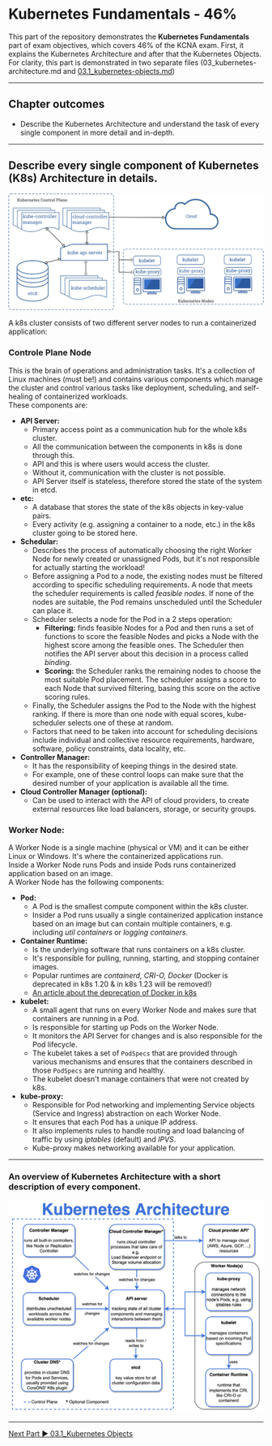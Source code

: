 # Kubernetes Fundamentals - 46%
This part of the repository demonstrates the **Kubernetes Fundamentals** part of exam objectives, which covers 46% of the KCNA exam. First, it explains the Kubernetes Architecture and after that the Kubernetes Objects.  
For clarity, this part is demonstrated in two separate files (03_kubernetes-architecture.md and [03.1_kubernetes-objects.md](./03.1_kubernetes-objects.md))

---

## Chapter outcomes
- Describe the Kubernetes Architecture and understand the task of every single component in more detail and in-depth.

---

## Describe every single component of Kubernetes (K8s) Architecture in details.
![Kubernetes Architecture](./00_images/k8s-architecture.png)

A k8s cluster consists of two different server nodes to run a containerized application:  

### **Controle Plane Node**  
This is the brain of operations and administration tasks. It's a collection of Linux machines (must be!) and contains various components which manage the cluster and control various tasks like deployment, scheduling, and self-healing of containerized workloads.  
These components are:
- **API Server:**
    - Primary access point as a communication hub for the whole k8s cluster.
	- All the communication between the components in k8s is done through this.
    - API and this is where users would access the cluster.
	- Without it, communication with the cluster is not possible.
    - API Server itself is stateless, therefore stored the state of the system in etcd.
- **etc:**
    - A database that stores the state of the k8s objects in key-value pairs.
    - Every activity (e.g. assigning a container to a node, etc.) in the k8s cluster going to be stored here.
- **Schedular:**
    - Describes the process of automatically choosing the right Worker Node for newly created or unassigned Pods, but it's not responsible for actually starting the workload!
    - Before assigning a Pod to a node, the existing nodes must be filtered according to specific scheduling requirements. A node that meets the scheduler requirements is called *feasible nodes*. If none of the nodes are suitable, the Pod remains unscheduled until the Scheduler can place it.
    - Scheduler selects a node for the Pod in a 2 steps operation:
        - **Filtering:** finds feasible Nodes for a Pod and then runs a set of functions to score the feasible Nodes and picks a Node with the highest score among the feasible ones. The Scheduler then notifies the API server about this decision in a process called *binding*.
        - **Scoring:** the Scheduler ranks the remaining nodes to choose the most suitable Pod placement. The scheduler assigns a score to each Node that survived filtering, basing this score on the active scoring rules.
    - Finally, the Scheduler assigns the Pod to the Node with the highest ranking. If there is more than one node with equal scores, kube-scheduler selects one of these at random.
    - Factors that need to be taken into account for scheduling decisions include individual and collective resource requirements, hardware, software, policy constraints, data locality, etc.
- **Controller Manager:**
    - It has the responsibility of keeping things in the desired state.
    - For example, one of these control loops can make sure that the desired number of your application is available all the time.
- **Cloud Controller Manager (optional):**
    - Can be used to interact with the API of cloud providers, to create external resources like load balancers, storage, or security groups.

### **Worker Node:**  
A Worker Node is a single machine (physical or VM) and it can be either Linux or Windows. It's where the containerized applications run.  
Inside a Worker Node runs Pods and inside Pods runs containerized application based on an image.  
A Worker Node has the following components:
- **Pod:**
    - A Pod is the smallest compute component within the k8s cluster.
    - Insider a Pod runs usually a single containerized application instance based on an image but can contain multiple containers, e.g. including *util containers* or *logging containers*.
- **Container Runtime:**
    - Is the underlying software that runs containers on a k8s cluster.
	- It's responsible for pulling, running, starting, and stopping container images.
    - Popular runtimes are *containerd, CRI-O, Docker* (Docker is deprecated in k8s 1.20 & in k8s 1.23 will be removed!)
    - [An article about the deprecation of Docker in k8s](https://kubernetes.io/blog/2020/12/02/dont-panic-kubernetes-and-docker/)
- **kubelet:**
    - A small agent that runs on every Worker Node and makes sure that containers are running in a Pod.
    - Is responsible for starting up Pods on the Worker Node.
    - It monitors the API Server for changes and is also responsible for the Pod lifecycle.
    - The kubelet takes a set of `PodSpecs` that are provided through various mechanisms and ensures that the containers described in those `PodSpecs` are running and healthy.
    - The kubelet doesn't manage containers that were not created by k8s.
- **kube-proxy:**
    - Responsible for Pod networking and implementing Service objects (Service and Ingress) abstraction on each Worker Node.
    - It ensures that each Pod has a unique IP address.
    - It also implements rules to handle routing and load balancing of traffic by using *iptables* (default) and *IPVS*.
    - Kube-proxy makes networking available for your application.

---

### An overview of Kubernetes Architecture with a short description of every component.

![k8s components short description](./00_images/k8s-architecture-components.png)

---

[Next Part ▶ 03.1_Kubernetes Objects](./03.1_kubernetes-objects.md)



